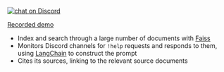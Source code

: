 </h1>
<p align="center">
 
  <a href='https://discord.gg/dYXkQrkDVt'><img src="https://img.shields.io/discord/603466164219281420.svg?logo=discord" alt="chat on Discord"></a>

</p>

[Recorded demo](https://www.youtube.com/shorts/JPKW9tX0K9Y)

- Index and search through a large number of documents with [Faiss](https://github.com/facebookresearch/faiss)
- Monitors Discord channels for `!help` requests and responds to them, using [LangChain](https://github.com/hwchase17/langchain) to construct the prompt
- Cites its sources, linking to the relevant source documents

